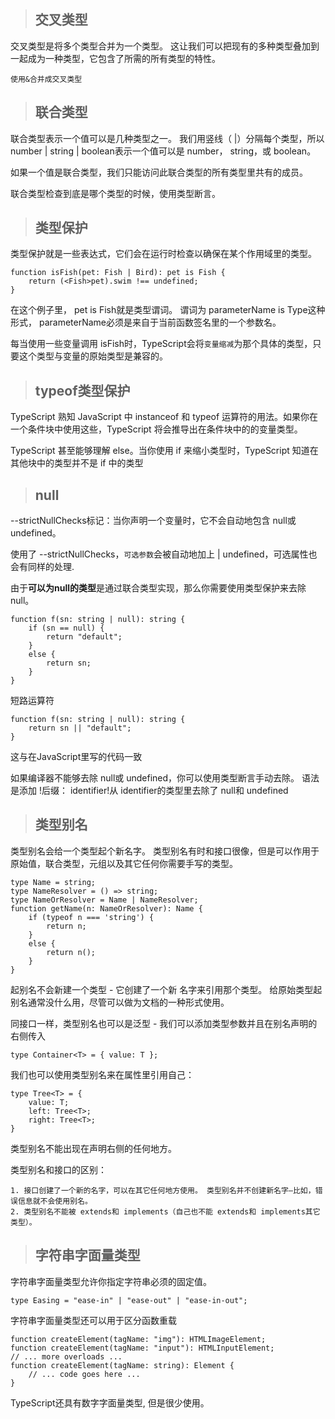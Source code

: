> ## 交叉类型

交叉类型是将多个类型合并为一个类型。 这让我们可以把现有的多种类型叠加到一起成为一种类型，它包含了所需的所有类型的特性。

    使用&合并成交叉类型

> ## 联合类型

联合类型表示一个值可以是几种类型之一。 我们用竖线（ |）分隔每个类型，所以 number | string | boolean表示一个值可以是 number， string，或 boolean。

如果一个值是联合类型，我们只能访问此联合类型的所有类型里共有的成员。

联合类型检查到底是哪个类型的时候，使用类型断言。

> ## 类型保护

类型保护就是一些表达式，它们会在运行时检查以确保在某个作用域里的类型。 

    function isFish(pet: Fish | Bird): pet is Fish {
        return (<Fish>pet).swim !== undefined;
    }

在这个例子里， pet is Fish就是类型谓词。 谓词为 parameterName is Type这种形式， parameterName必须是来自于当前函数签名里的一个参数名。

每当使用一些变量调用 isFish时，TypeScript会将`变量缩减`为那个具体的类型，只要这个类型与变量的原始类型是兼容的。

> ## typeof类型保护

TypeScript 熟知 JavaScript 中 instanceof 和 typeof 运算符的用法。如果你在一个条件块中使用这些，TypeScript 将会推导出在条件块中的的变量类型。

TypeScript 甚至能够理解 else。当你使用 if 来缩小类型时，TypeScript 知道在其他块中的类型并不是 if 中的类型

> ## null

--strictNullChecks标记：当你声明一个变量时，它不会自动地包含 null或 undefined。

使用了 --strictNullChecks，`可选参数`会被自动地加上 | undefined，可选属性也会有同样的处理.

由于**可以为null的类型**是通过联合类型实现，那么你需要使用类型保护来去除 null。

    function f(sn: string | null): string {
        if (sn == null) {
            return "default";
        }
        else {
            return sn;
        }
    }

短路运算符

    function f(sn: string | null): string {
        return sn || "default";
    }

这与在JavaScript里写的代码一致

如果编译器不能够去除 null或 undefined，你可以使用类型断言手动去除。 语法是添加 !后缀： identifier!从 identifier的类型里去除了 null和 undefined

> ## 类型别名

类型别名会给一个类型起个新名字。 类型别名有时和接口很像，但是可以作用于原始值，联合类型，元组以及其它任何你需要手写的类型。

    type Name = string;
    type NameResolver = () => string;
    type NameOrResolver = Name | NameResolver;
    function getName(n: NameOrResolver): Name {
        if (typeof n === 'string') {
            return n;
        }
        else {
            return n();
        }
    }

起别名不会新建一个类型 - 它创建了一个新 名字来引用那个类型。 给原始类型起别名通常没什么用，尽管可以做为文档的一种形式使用。

同接口一样，类型别名也可以是泛型 - 我们可以添加类型参数并且在别名声明的右侧传入

    type Container<T> = { value: T };

我们也可以使用类型别名来在属性里引用自己：

    type Tree<T> = {
        value: T;
        left: Tree<T>;
        right: Tree<T>;
    }

类型别名不能出现在声明右侧的任何地方。

类型别名和接口的区别：

    1. 接口创建了一个新的名字，可以在其它任何地方使用。 类型别名并不创建新名字—比如，错误信息就不会使用别名。
    2. 类型别名不能被 extends和 implements（自己也不能 extends和 implements其它类型）。 

> ## 字符串字面量类型

字符串字面量类型允许你指定字符串必须的固定值。

    type Easing = "ease-in" | "ease-out" | "ease-in-out";

字符串字面量类型还可以用于区分函数重载

    function createElement(tagName: "img"): HTMLImageElement;
    function createElement(tagName: "input"): HTMLInputElement;
    // ... more overloads ...
    function createElement(tagName: string): Element {
        // ... code goes here ...
    }

TypeScript还具有数字字面量类型, 但是很少使用。



